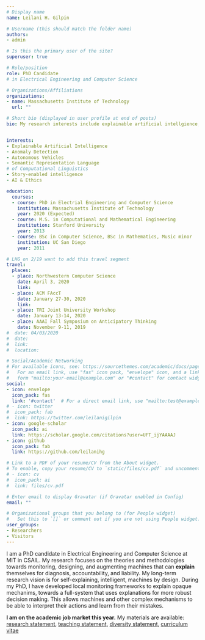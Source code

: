 ```yaml
---
# Display name
name: Leilani H. Gilpin

# Username (this should match the folder name)
authors:
- admin

# Is this the primary user of the site?
superuser: true

# Role/position
role: PhD Candidate 
# in Electrical Engineering and Computer Science

# Organizations/Affiliations
organizations:
- name: Massachusetts Institute of Technology
  url: ""

# Short bio (displayed in user profile at end of posts) 
bio: My research interests include explainable artificial intellgience,anomaly detection, and system debugging.


interests:
- Explainable Artificial Intelligence
- Anomaly Detection
- Autonomous Vehicles
- Semantic Representation Language
# of Computational Linguistics
- Story-enabled intelligence
- AI & Ethics

education:
  courses:
  - course: PhD in Electrial Engineering and Computer Science
    institution: Massachusetts Institute of Technology
    year: 2020 (Expected)
  - course: M.S. in Computational and Mathematical Engineering
    institution: Stanford University
    year: 2013
  - course: BSc in Computer Science, BSc in Mathematics, Music minor
    institution: UC San Diego
    year: 2011

# LHG on 2/19 want to add this travel segment
travel:
  places:
  - place: Northwestern Computer Science
    date: April 3, 2020
    link: 
  - place: ACM FAccT
    date: January 27-30, 2020 
    link: 
  - place: TRI Joint University Workshop
    date: January 13-14, 2020
  - place: AAAI Fall Symposium on Anticipatory Thinking
    date: November 9-11, 2019
#  date: 04/03/2020
#  date:
#  link:
#  location:

# Social/Academic Networking
# For available icons, see: https://sourcethemes.com/academic/docs/page-builder/#icons
#   For an email link, use "fas" icon pack, "envelope" icon, and a link in the
#   form "mailto:your-email@example.com" or "#contact" for contact widget.
social:
- icon: envelope
  icon_pack: fas
  link: '#contact'  # For a direct email link, use "mailto:test@example.org".
# - icon: twitter
#  icon_pack: fab
#  link: https://twitter.com/leilanigilpin
- icon: google-scholar
  icon_pack: ai
  link: https://scholar.google.com/citations?user=UFT_ijYAAAAJ
- icon: github
  icon_pack: fab
  link: https://github.com/leilanihg

# Link to a PDF of your resume/CV from the About widget.
# To enable, copy your resume/CV to `static/files/cv.pdf` and uncomment the lines below.
# - icon: cv
#  icon_pack: ai
#  link: files/cv.pdf

# Enter email to display Gravatar (if Gravatar enabled in Config)
email: ""

# Organizational groups that you belong to (for People widget)
#   Set this to `[]` or comment out if you are not using People widget.
user_groups:
- Researchers
- Visitors
---
```


I am a PhD candidate in Electrical Engineering and Computer Science at
MIT in CSAIL.  My research focuses on the theories and methodologies
towards monitoring, designing, and augmenting machines that can
**explain** themselves for diagnosis, accountability, and
liability. My long-term research vision is for self-explaining,
intelligent, machines by design.  During my PhD, I have developed
local monitoring frameworks to explain opaque mechanims, towards a
full-system that uses explanations for more robust decision making.
This allows machines and other complex mechanisms to be able to
interpret their actions and learn from their mistakes.

**I am on the academic job market this year.** My materials are
available: [research statement](files/research.pdf), [teaching
statement](files/teaching.pdf),
[diversity statement](files/diversity.pdf), [curriculum vitae](files/cv.pdf)
